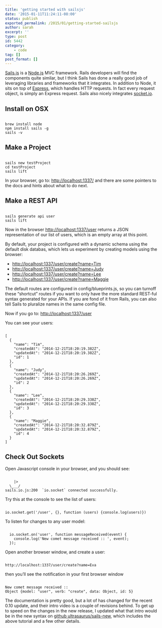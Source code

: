 ```yaml
---
title: 'getting started with sailsjs'
date: '2015-01-11T11:24:11-08:00'
status: publish
exported_permalink: /2015/01/getting-started-sailsjs
author: sarah
excerpt: ''
type: post
id: 5442
category:
    - code
tag: []
post_format: []
---
```

[Sails.js](http://sailsjs.org/) is a [Node.js](http://nodejs.org/) MVC framework. Rails developers will find the components quite similar, but I think Sails has done a really good job of leveraging libraries and frameworks that it integrates. In addition to Node, it sits on top of [Express](http://expressjs.com/), which handles HTTP requests. In fact every request object, is simply an Express request. Sails also nicely integrates [socket.io](http://socket.io/).

Install on OSX
--------------

```

brew install node
npm install sails -g
sails -v
```

 Make a Project 
----------------

```

sails new testProject
cd testProject
sails lift
```

In your browser, go to: <http://localhost:1337/> and there are some pointers to the docs and hints about what to do next.

 Make a REST API 
-----------------

```

sails generate api user
sails lift
```

Now in the browser <http://localhost:1337/user> returns a JSON representation of our list of users, which is an empty array at this point.

By default, your project is configured with a dynamic schema using the default disk databas, which lets us experiment by creating models using the browser:

- <http://localhost:1337/user/create?name=Tim>
- <http://localhost:1337/user/create?name=Judy>
- <http://localhost:1337/user/create?name=Lee>
- <http://localhost:1337/user/create?name=Maggie>

The default routes are configured in config/blueprints.js, so you can turnoff these “shortcut” routes if you want to only have the more standard REST-ful syntax generated for your APIs. If you are fond of it from Rails, you can also tell Sails to pluralize names in the same config file.

Now if you go to: <http://localhost:1337/user>

You can see your users:

```

[
  {
    "name": "Tim",
    "createdAt": "2014-12-21T18:20:19.382Z",
    "updatedAt": "2014-12-21T18:20:19.382Z",
    "id": 1
  },
  {
    "name": "Judy",
    "createdAt": "2014-12-21T18:20:26.269Z",
    "updatedAt": "2014-12-21T18:20:26.269Z",
    "id": 2
  },
  {
    "name": "Lee",
    "createdAt": "2014-12-21T18:20:29.338Z",
    "updatedAt": "2014-12-21T18:20:29.338Z",
    "id": 3
  },
  {
    "name": "Maggie",
    "createdAt": "2014-12-21T18:20:32.879Z",
    "updatedAt": "2014-12-21T18:20:32.879Z",
    "id": 4
  }
]
```

Check Out Sockets
-----------------

Open Javascript console in your browser, and you should see:

```

    |>
  \___/
sails.io.js:200  `io.socket` connected successfully.
```

Try this at the console to see the list of users:

```

io.socket.get('/user', {}, function (users) {console.log(users)})
```

To listen for changes to any user model:

```

  io.socket.on('user', function messageReceived(event) {
    console.log('New comet message received :: ', event);
  });
```

Open another browser window, and create a user:

```

http://localhost:1337/user/create?name=Eva
```

then you’ll see the notification in your first browser window

```

New comet message received ::
Object {model: "user", verb: "create", data: Object, id: 5}
```

The documentation is pretty good, but a lot of has changed for the recent 0.10 update, and their intro video is a couple of revisions behind. To get up to speed on the changes in the new release, I updated what that intro would be in the new syntax on [github ultrasaurus/sails-new](https://github.com/ultrasaurus/sails-new), which includes the above tutorial and a few other details.